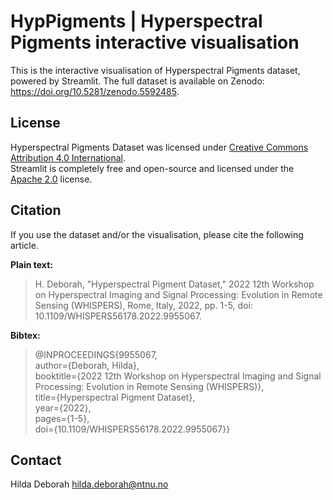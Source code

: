 # HypPigments | Hyperspectral Pigments interactive visualisation

This is the interactive visualisation of Hyperspectral Pigments dataset, powered by Streamlit. The full dataset is available on Zenodo: https://doi.org/10.5281/zenodo.5592485.


## License

Hyperspectral Pigments Dataset was licensed under [Creative Commons Attribution 4.0 International](https://creativecommons.org/licenses/by/4.0/legalcode).\
Streamlit is completely free and open-source and licensed under the [Apache 2.0](https://www.apache.org/licenses/LICENSE-2.0) license.

## Citation
If you use the dataset and/or the visualisation, please cite the following article.

**Plain text:**
>H. Deborah, "Hyperspectral Pigment Dataset," 2022 12th Workshop on Hyperspectral Imaging and Signal Processing: Evolution in Remote Sensing (WHISPERS), Rome, Italy, 2022, pp. 1-5, doi: 10.1109/WHISPERS56178.2022.9955067.

**Bibtex:**
> @INPROCEEDINGS{9955067,\
  author={Deborah, Hilda},\
  booktitle={2022 12th Workshop on Hyperspectral Imaging and Signal Processing: Evolution in Remote Sensing (WHISPERS)}, \
  title={Hyperspectral Pigment Dataset}, \
  year={2022},\
  pages={1-5},\
  doi={10.1109/WHISPERS56178.2022.9955067}}


## Contact
Hilda Deborah hilda.deborah@ntnu.no

